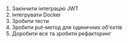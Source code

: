 1. Закінчити інтеграцію JWT
2. Інтегрувати Docker
3. Зробити тести
4. Зробити put-метод для одиничних об'єктів
5. Доробити все та зробити рефакторинг